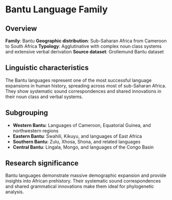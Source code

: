# Bantu Language Family

## Overview

**Family**: Bantu
**Geographic distribution**: Sub-Saharan Africa from Cameroon to South Africa
**Typology**: Agglutinative with complex noun class systems and extensive verbal derivation
**Source dataset**: Grollemund Bantu dataset

## Linguistic characteristics

The Bantu languages represent one of the most successful language expansions in human history, spreading across most of sub-Saharan Africa. They show systematic sound correspondences and shared innovations in their noun class and verbal systems.

## Subgrouping

- **Western Bantu**: Languages of Cameroon, Equatorial Guinea, and northwestern regions
- **Eastern Bantu**: Swahili, Kikuyu, and languages of East Africa
- **Southern Bantu**: Zulu, Xhosa, Shona, and related languages
- **Central Bantu**: Lingala, Mongo, and languages of the Congo Basin

## Research significance

Bantu languages demonstrate massive demographic expansion and provide insights into African prehistory. Their systematic sound correspondences and shared grammatical innovations make them ideal for phylogenetic analysis.

